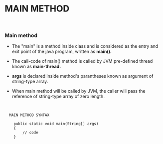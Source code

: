 # **MAIN METHOD**

<br>

### **Main method**

+ The "main" is a method inside class and is considered as the entry and exit point of the java program, written as **main().**

+ The call-code of main() method is called by JVM pre-defined thread known as **main-thread.**

+ **args** is declared inside method's parantheses known as argument of string-type array.

+ When main method will be called by JVM, the caller will pass the reference of string-type array of zero length.

<br>

```
  MAIN METHOD SYNTAX

    public static void main(String[] args)
    {
        // code
    }
```
